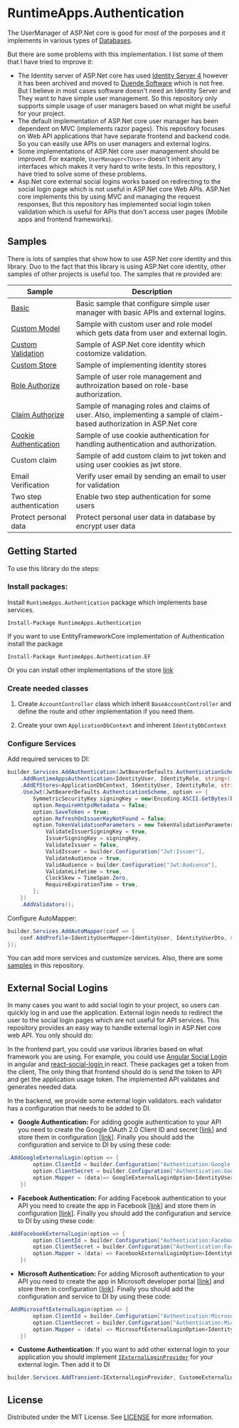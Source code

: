# RuntimeApps.Authentication

The UserManager of ASP.Net core is good for most of the porposes and it implements in various types of [Databases](https://github.com/dotnet/aspnetcore/tree/main/src/Identity#community-maintained-store-providers).

But there are some problems with this implementation. I list some of them that I have tried to improve it:

- The Identity server of ASP.Net core has used [Identity Server 4](https://github.com/IdentityServer/IdentityServer4) however it has been archived and moved to [Duende Software](https://github.com/duendesoftware) which is not free. But I believe in most cases software doesn't need an Identity Server and They want to have simple user management. So this repository only supports simple usage of user managers based on what might be useful for your project.
- The default implementation of ASP.Net core user manager has been dependent on MVC (implements razor pages). This repository focuses on Web API applications that have separate frontend and backend code. So you can easily use APIs on user managers and external logins.
- Some implementations of ASP.Net core user management should be improved. For example, `UserManager<TUser>` doesn't inherit any interfaces which makes it very hard to write tests. In this repository, I have tried to solve some of these problems.
- Asp.Net core external social logins works based on redirecting to the social login page which is not useful in ASP.Net core Web APIs. ASP.Net core implements this by using MVC and managing the request responses, But this repository has implemented social login token validation which is useful for APIs that don't access user pages (Mobile apps and frontend frameworks).

## Samples
There is lots of samples that show how to use ASP.Net core identity and this library. Duo to the fact that this library is using ASP.Net core identity, other samples of other projects is useful too. The samples that re provided are:

Sample | Description
--- | ----
[Basic](./Samples/RuntimeApps.Authentication.Sample/) | Basic sample that configure simple user manager with basic APIs and external logins.
[Custom Model](./Samples/RuntimeApps.Authentication.Sample.CustomModel/) | Sample with custom user and role model which gets data from user and external login.
[Custom Validation](./Samples/RuntimeApps.Authentication.Sample.CustomValidation/) | Sample of ASP.Net core identity which costomize validation.
[Custom Store](./Samples/RuntimeApps.Authentication.Sample.CustomStore/) | Sample of implementing identity stores
[Role Authorize](./Samples/RuntimeApps.Authentication.Sample.RoleAuthorize/) | Sample of user role management and authroization based on role-base authorization.
[Claim Authorize](./Samples/RuntimeApps.Authentication.Sample.ClaimAuthorize/) | Sample of managing roles and claims of user. Also, implementing a sample of claim-based authorization in ASP.Net core
[Cookie Authentication](./Samples/RuntimeApps.Authentication.Sample.CookieAuthentication/) | Sample of use cookie authentication for handling authentication and authorization.
Custom claim | Sample of add custom claim to jwt token and using user cookies as jwt store.
Email Verification | Verify user email by sending an email to user for validation
Two step authentication | Enable two step authentication for some users
Protect personal data | Protect personal user data in database by encrypt user data

## Getting Started

To use this library do the steps:

### Install packages:

Install `RuntimeApps.Authentication` package which implements base services.

```Install-Package RuntimeApps.Authentication```

If you want to use EntityFrameworkCore implementation of Authentication install the package

```Install-Package RuntimeApps.Authentication.EF```

Or you can install other implementations of the store [link](https://github.com/dotnet/aspnetcore/tree/main/src/Identity#community-maintained-store-providers)

### Create needed classes

1. Create `AccountController` class which inherit `BaseAccountController` and define the route and other implementation if you need them.

2. Create your own `ApplicationDbContext` and inherent `IdentityDbContext`

### Configure Services

Add required services to DI:

```cs
builder.Services.AddAuthentication(JwtBearerDefaults.AuthenticationScheme)
    .AddRuntimeAppsAuthentication<IdentityUser, IdentityRole, string>()
    .AddEfStores<ApplicationDbContext, IdentityUser, IdentityRole, string>()
    .UseJwt(JwtBearerDefaults.AuthenticationScheme, option => {
        SymmetricSecurityKey signingKey = new(Encoding.ASCII.GetBytes(builder.Configuration["Jwt:Key"]));
        option.RequireHttpsMetadata = false;
        option.SaveToken = true;
        option.RefreshOnIssuerKeyNotFound = false;
        option.TokenValidationParameters = new TokenValidationParameters {
            ValidateIssuerSigningKey = true,
            IssuerSigningKey = signingKey,
            ValidateIssuer = false,
            ValidIssuer = builder.Configuration["Jwt:Issuer"],
            ValidateAudience = true,
            ValidAudience = builder.Configuration["Jwt:Audience"],
            ValidateLifetime = true,
            ClockSkew = TimeSpan.Zero,
            RequireExpirationTime = true,
        };
    })
    .AddValidators();
```

Configure AutoMapper:

```cs
builder.Services.AddAutoMapper(conf => {
    conf.AddProfile<IdentityUserMapper<IdentityUser, IdentityUserDto, string>>();
});
```

You can add more services and customize services. Also, there are some [samples](./Samples/) in this repository.

## External Social Logins

In many cases you want to add social login to your project, so users can quickly log in and use the application. External login needs to redirect the user to the social login pages which are not useful for API services. This repository provides an easy way to handle external login in ASP.Net core web API. You only should do:

In the frontend part, you could use various libraries based on what framework you are using. For example, you could use [Angular Social Login](https://www.npmjs.com/package/@abacritt/angularx-social-login) in angular and [react-social-login
](https://www.npmjs.com/package/react-social-login) in react. These packages get a token from the client, The only thing that frontend should do is send the token to API and get the application usage token. The implemented API validates and generates needed data.

In the backend, we provide some external login validators. each validator has a configuration that needs to be added to DI.

- **Google Authentication:** For adding google authentication to your API you need to create the Google OAuth 2.0 Client ID and secret [[link](https://learn.microsoft.com/en-us/aspnet/core/security/authentication/social/google-logins?view=aspnetcore-6.0#create-the-google-oauth-20-client-id-and-secret)] and store them in configuration [[link](https://learn.microsoft.com/en-us/aspnet/core/security/authentication/social/google-logins?view=aspnetcore-6.0#store-the-google-client-id-and-secret)]. Finally you should add the configuration and service to DI by using these code:

```cs
.AddGoogleExternalLogin(option => {
        option.ClientId = builder.Configuration["Authentication:Google:ClientId"];
        option.ClientSecret = builder.Configuration["Authentication:Google:ClientSecret"];
        option.Mapper = (data)=> GoogleExternalLoginOption<IdentityUser<int>>.UserIdentityMapper<IdentityUser<int>, int>(data);
    })
```

- **Facebook Authentication:** For adding Facebook authentication to your API you need to create the app in Facebook [[link](https://learn.microsoft.com/en-us/aspnet/core/security/authentication/social/facebook-logins?view=aspnetcore-6.0#create-the-app-in-facebook)] and store them in configuration [[link](https://learn.microsoft.com/en-us/aspnet/core/security/authentication/social/facebook-logins?view=aspnetcore-6.0#store-the-facebook-app-id-and-secret)]. Finally you should add the configuration and service to DI by using these code:

```cs
.AddFacebookExternalLogin(option => {
        option.ClientId = builder.Configuration["Authentication:Facebook:AppId"];
        option.ClientSecret = builder.Configuration["Authentication:Facebook:AppSecret"];
        option.Mapper = (data) => FacebookExternalLoginOption<IdentityUser<int>>.UserIdentityMapper<IdentityUser<int>, int>(data);
    })
```

- **Microsoft Authentication:** For adding Microsoft authentication to your API you need to create the app in Microsoft developer portal [[link](https://learn.microsoft.com/en-us/aspnet/core/security/authentication/social/microsoft-logins?view=aspnetcore-6.0#create-the-app-in-microsoft-developer-portal)] and store them in configuration [[link](https://learn.microsoft.com/en-us/aspnet/core/security/authentication/social/microsoft-logins?view=aspnetcore-6.0#store-the-microsoft-client-id-and-secret)]. Finally you should add the configuration and service to DI by using these code:

```cs
.AddMicrosoftExternalLogin(option => {
        option.ClientId = builder.Configuration["Authentication:Microsoft:ClientId"];
        option.ClientSecret = builder.Configuration["Authentication:Microsoft:ClientSecret"];
        option.Mapper = (data) => MicrosoftExternalLoginOption<IdentityUser<int>>.UserIdentityMapper<IdentityUser<int>, int>(data);
    })
```

- **Custome Authentication**: If you want to add other external login to your application you should implement [`IExternalLoginProvider`](RuntimeApps.Authentication/Interface/IExternalLoginProvider.cs) for your external login. Then add it to DI

```cs
builder.Services.AddTransient<IExternalLoginProvider, CustomeExternalLoginProvider>();
```

## License

Distributed under the MIT License. See [LICENSE](./LICENSE) for more information.
